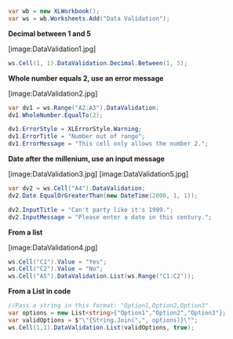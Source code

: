 ```c#
var wb = new XLWorkbook();
var ws = wb.Worksheets.Add("Data Validation");
```

**Decimal between 1 and 5**  

[image:DataValidation1.jpg]  

```c#
ws.Cell(1, 1).DataValidation.Decimal.Between(1, 5);
```

**Whole number equals 2, use an error message**  

[image:DataValidation2.jpg]  

```c#
var dv1 = ws.Range("A2:A3").DataValidation;
dv1.WholeNumber.EqualTo(2);

dv1.ErrorStyle = XLErrorStyle.Warning;
dv1.ErrorTitle = "Number out of range";
dv1.ErrorMessage = "This cell only allows the number 2.";
```

**Date after the millenium, use an input message**  

[image:DataValidation3.jpg] [image:DataValidation5.jpg]  

```c#
var dv2 = ws.Cell("A4").DataValidation;
dv2.Date.EqualOrGreaterThan(new DateTime(2000, 1, 1));

dv2.InputTitle = "Can't party like it's 1999.";
dv2.InputMessage = "Please enter a date in this century.";
```

**From a list**  

[image:DataValidation4.jpg]  

```c#
ws.Cell("C1").Value = "Yes";
ws.Cell("C2").Value = "No";
ws.Cell("A5").DataValidation.List(ws.Range("C1:C2"));
```

**From a List in code**
```c#
//Pass a string in this format: "Option1,Option2,Option3"
var options = new List<string>{"Option1","Option2","Option3"};
var validOptions = $"\"{String.Join(",", options)}\"";
ws.Cell(1,1).DataValidation.List(validOptions, true);
```